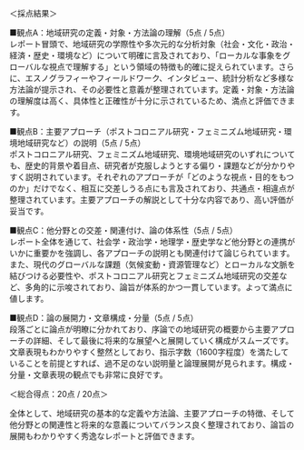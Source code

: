 ＜採点結果＞

■観点A：地域研究の定義・対象・方法論の理解（5点 / 5点）  
レポート冒頭で、地域研究の学際性や多次元的な分析対象（社会・文化・政治・経済・歴史・環境など）について明確に言及されており、「ローカルな事象をグローバルな視点で理解する」という領域の特徴も的確に捉えられています。さらに、エスノグラフィーやフィールドワーク、インタビュー、統計分析など多様な方法論が提示され、その必要性と意義が整理されています。定義・対象・方法論の理解度は高く、具体性と正確性が十分に示されているため、満点と評価できます。

■観点B：主要アプローチ（ポストコロニアル研究・フェミニズム地域研究・環境地域研究など）の説明（5点 / 5点）  
ポストコロニアル研究、フェミニズム地域研究、環境地域研究のいずれについても、歴史的背景や着目点、研究者が克服しようとする偏り・課題などが分かりやすく説明されています。それぞれのアプローチが「どのような視点・目的をもつのか」だけでなく、相互に交差しうる点にも言及されており、共通点・相違点が整理されています。主要アプローチの解説として十分な内容であり、高い評価が妥当です。

■観点C：他分野との交差・関連付け、論の体系性（5点 / 5点）  
レポート全体を通じて、社会学・政治学・地理学・歴史学など他分野との連携がいかに重要かを強調し、各アプローチの説明とも関連付けて論じられています。また、現代のグローバルな課題（気候変動・資源管理など）とローカルな文脈を結びつける必要性や、ポストコロニアル研究とフェミニズム地域研究の交差など、多角的に示唆されており、論旨が体系的かつ一貫しています。よって満点に値します。

■観点D：論の展開力・文章構成・分量（5点 / 5点）  
段落ごとに論点が明瞭に分かれており、序論での地域研究の概要から主要アプローチの詳細、そして最後に将来的な展望へと展開していく構成がスムーズです。文章表現もわかりやすく整然としており、指示字数（1600字程度）を満たしていることを前提とすれば、過不足のない説明量と論理展開が見られます。構成・分量・文章表現の観点でも非常に良好です。

＜総合得点：20点 / 20点＞  

全体として、地域研究の基本的な定義や方法論、主要アプローチの特徴、そして他分野との関連性と将来的な意義についてバランス良く整理されており、論旨の展開もわかりやすく秀逸なレポートと評価できます。  